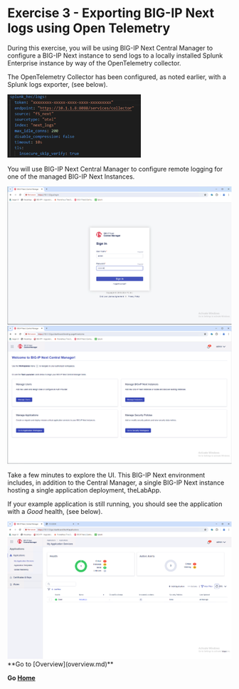 Exercise 3 - Exporting BIG-IP Next logs using Open Telemetry
============================================================================

During this exercise, you will be using BIG-IP Next Central Manager to configure a BIG-IP Next instance to send logs to a locally installed Splunk Enterprise instance by way of the OpenTelemetry collector.

The OpenTelemetry Collector has been configured, as noted earlier, with a Splunk logs exporter, (see below).  

<img src="../images/Picture26.png" width=300>

You will use BIG-IP Next Central Manager to configure remote logging for one of the managed BIG-IP Next Instances.  

<img src="../images/Picture27.png">

<img src="../images/Picture28.png">

Take a few minutes to explore the UI.  This BIG-IP Next environment includes, in addition to the Central Manager, a single BIG-IP Next instance hosting a single application deployment, theLabApp.  

If your example application is still running, you should see the application with a *Good* health, (see below).

<img src="../images/Picture29.png">
**Go to [Overview](overview.md)**

**Go [Home](https://github.com/f5businessdevelopment/bdOtelLab)**
